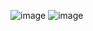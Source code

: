 ![image](https://user-images.githubusercontent.com/35460298/182015548-e2351e83-46ce-4cbd-bc8b-87c05d246ff2.png)
![image](https://user-images.githubusercontent.com/35460298/182015572-8ec745b2-573c-4ad4-85e4-fd463bf52157.png)
